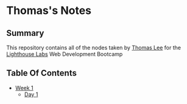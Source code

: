 # Thomas's Notes

## Summary
This repository contains all of the nodes taken by [Thomas Lee](https://github.com/tmslee) for the [Lighthouse Labs](https://www.lighthouselabs.ca/) Web Development Bootcamp

## Table Of Contents
* [Week 1](/Week_1)
  * [Day 1](/Week_1/Day_1)